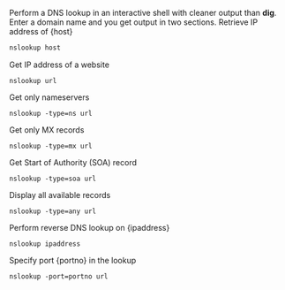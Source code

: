 Perform a DNS lookup in an interactive shell with cleaner output than **dig**. Enter a domain name and you get output in two sections. 
Retrieve IP address of {host}
```sh
nslookup host
```
Get IP address of a website
```
nslookup url
```
Get only nameservers
```
nslookup -type=ns url
```
Get only MX records
```
nslookup -type=mx url
```
Get Start of Authority (SOA) record
```
nslookup -type=soa url
```
Display all available records
```
nslookup -type=any url
```
Perform reverse DNS lookup on {ipaddress}
```
nslookup ipaddress
```
Specify port {portno} in the lookup
```
nslookup -port=portno url
```